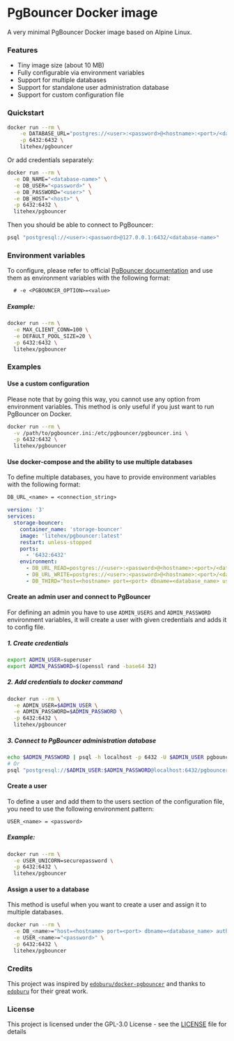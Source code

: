 # PgBouncer Docker image

A very minimal PgBouncer Docker image based on Alpine Linux.

### Features

- Tiny image size (about 10 MB)
- Fully configurable via environment variables
- Support for multiple databases
- Support for standalone user administration database
- Support for custom configuration file

### Quickstart

```bash
docker run --rm \
    -e DATABASE_URL="postgres://<user>:<password>@<hostname>:<port>/<database_name>" \
    -p 6432:6432 \
    litehex/pgbouncer
```

Or add credentials separately:

```bash
docker run --rm \
  -e DB_NAME="<database-name>" \
  -e DB_USER="<password>" \
  -e DB_PASSWORD="<user>" \
  -e DB_HOST="<host>" \
  -p 6432:6432 \
  litehex/pgbouncer
```

Then you should be able to connect to PgBouncer:

```bash
psql "postgresql://<user>:<password>@127.0.0.1:6432/<database-name>"
```

### Environment variables

To configure, please refer to official [PgBouncer documentation](https://www.pgbouncer.org/config.html) and use them as
environment variables with the following format:

```txt
  # -e <PGBOUNCER_OPTION>=<value>
```

##### Example:

```bash
docker run --rm \
  -e MAX_CLIENT_CONN=100 \
  -e DEFAULT_POOL_SIZE=20 \
  -p 6432:6432 \
  litehex/pgbouncer
```

### Examples

#### Use a custom configuration

Please note that by going this way, you cannot use any option from environment variables. This method is only useful if
you just want to run PgBouncer on Docker.

```bash
docker run --rm \
  -v /path/to/pgbouncer.ini:/etc/pgbouncer/pgbouncer.ini \
  -p 6432:6432 \
  litehex/pgbouncer
```

#### Use docker-compose and the ability to use multiple databases

To define multiple databases, you have to provide environment variables with the following format:

```txt
DB_URL_<name> = <connection_string>
```

```yaml
version: '3'
services:
  storage-bouncer:
    container_name: 'storage-bouncer'
    image: 'litehex/pgbouncer:latest'
    restart: unless-stopped
    ports:
      - '6432:6432'
    environment:
      - DB_URL_READ=postgres://<user>:<password>@<hostname>:<port>/<database_name>
      - DB_URL_WRITE=postgres://<user>:<password>@<hostname>:<port>/<database_name>
      - DB_THIRD="host=<hostname> port=<port> dbname=<database_name> user=<user> password=<password>"
```

#### Create an admin user and connect to PgBouncer

For defining an admin you have to use `ADMIN_USERS` and `ADMIN_PASSWORD` environment variables, it will create a user
with given credentials and adds it to config file.

##### 1. Create credentials

```bash
export ADMIN_USER=superuser
export ADMIN_PASSWORD=$(openssl rand -base64 32)
```

##### 2. Add credentials to docker command

```bash
docker run --rm \
  -e ADMIN_USER=$ADMIN_USER \
  -e ADMIN_PASSWORD=$ADMIN_PASSWORD \
  -p 6432:6432 \
  litehex/pgbouncer
```

##### 3. Connect to PgBouncer administration database

```bash
echo $ADMIN_PASSWORD | psql -h localhost -p 6432 -U $ADMIN_USER pgbouncer
# Or
psql "postgresql://$ADMIN_USER:$ADMIN_PASSWORD@localhost:6432/pgbouncer"
```

#### Create a user

To define a user and add them to the users section of the configuration file, you need to use the following environment
pattern:

```txt
USER_<name> = <password>
```

##### Example:

```bash
docker run --rm \
  -e USER_UNICORN=securepassword \
  -p 6432:6432 \
  litehex/pgbouncer
```

#### Assign a user to a database

This method is useful when you want to create a user and assign it to multiple databases.

```bash
docker run --rm \
  -e DB_<name>="host=<hostname> port=<port> dbname=<database_name> auth_user=<user>" \
  -e USER_<name>="<password>" \
  -p 6432:6432 \
  litehex/pgbouncer
```

### Credits

This project was inspired by [`edoburu/docker-pgbouncer`](https://github.com/edoburu/docker-pgbouncer) and thanks
to [`edoburu`](https://github.com/edoburu) for their great work.

### License

This project is licensed under the GPL-3.0 License - see the [LICENSE](LICENSE) file for details